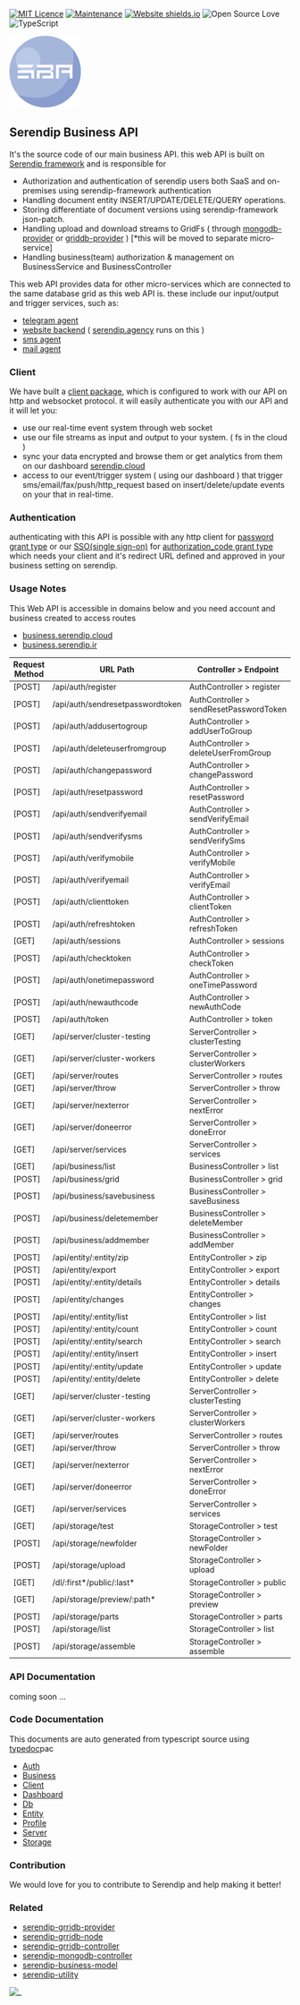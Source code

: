 
[![MIT Licence](https://badges.frapsoft.com/os/mit/mit.svg?v=103)](https://opensource.org/licenses/mit-license.php)
[![Maintenance](https://img.shields.io/badge/Maintained%3F-yes-green.svg)](https://GitHub.com/m-esm/serendip/graphs/commit-activity)
[![Website shields.io](https://img.shields.io/website-up-down-green-red/http/shields.io.svg)](https://serendip.agency/)
![Open Source Love](https://badges.frapsoft.com/os/v1/open-source.png?v=103)
![TypeScript](https://badges.frapsoft.com/typescript/love/typescript.svg?v=101)


![SF](https://raw.githubusercontent.com/serendip-agency/serendip-business-api/master/readme_icon.png " ")

## Serendip Business API
It's the source code of our main business API. this web API is built on [Serendip framework](https://github.com/serendip-agency/serendip-framework) and is responsible for
* Authorization and authentication of serendip users both SaaS and on-premises using serendip-framework authentication
* Handling document entity INSERT/UPDATE/DELETE/QUERY operations. 
* Storing differentiate of document versions using serendip-framework json-patch.
* Handling upload and download streams to GridFs ( through [mongodb-provider](https://npmjs.com/package/serendip-mongodb-provider) or [griddb-provider](https://npmjs.com/package/serendip-griddb-provider) ) [*this will be moved to separate micro-service]
* Handling business(team) authorization & management on BusinessService and BusinessController

 This web API provides data for other micro-services which are connected to the same database grid as this web API is. these include our input/output and trigger services, such as:
 * [telegram agent](https://github.com/serendip-agency/serendip-telegram-agent)
 * [website backend]( https://github.com/serendip-agency/serendip-web ) ( [serendip.agency](https://serendip.agency) runs on this )
 * [sms agent](https://github.com/serendip-agency/serendip-sms-agent)
 * [mail agent](https://github.com/serendip-agency/serendip-mail-agent)

### Client
We have built a [client package](https://github.com/serendip-agency/serendip-business-client), which is configured to work with our API on http and websocket protocol.
it will easily authenticate you with our API and it will let you:
* use our real-time event system through web socket
* use our file streams as input and output to your system. ( fs in the cloud )
* sync your data encrypted and browse them or get analytics from them on our dashboard [serendip.cloud](https://serendip.cloud)
* access to our event/trigger system ( using our dashboard ) that trigger sms/email/fax/push/http_request based on insert/delete/update events on your that in real-time. 

### Authentication
authenticating with this API is possible with any http client for [password grant type](https://www.oauth.com/oauth2-servers/access-tokens/password-grant/) or our [SSO(single sign-on)](https://github.com/serendip-agency/serendip-sso) for [authorization_code grant type](https://www.oauth.com/oauth2-servers/access-tokens/authorization-code-request/) which needs your client and it's redirect URL defined and approved in your business setting on serendip.

### Usage Notes
 This Web API is accessible in domains below and you need account and business created to access routes
 * [business.serendip.cloud](http://business.serendip.cloud)
 * [business.serendip.ir](http://business.serendip.ir)
 
| Request Method | URL Path | Controller > Endpoint |
| - | - | - |
| [POST] | /api/auth/register | AuthController > register | 
| [POST] | /api/auth/sendresetpasswordtoken | AuthController > sendResetPasswordToken | 
| [POST] | /api/auth/addusertogroup | AuthController > addUserToGroup | 
| [POST] | /api/auth/deleteuserfromgroup | AuthController > deleteUserFromGroup | 
| [POST] | /api/auth/changepassword | AuthController > changePassword | 
| [POST] | /api/auth/resetpassword | AuthController > resetPassword | 
| [POST] | /api/auth/sendverifyemail | AuthController > sendVerifyEmail | 
| [POST] | /api/auth/sendverifysms | AuthController > sendVerifySms | 
| [POST] | /api/auth/verifymobile | AuthController > verifyMobile | 
| [POST] | /api/auth/verifyemail | AuthController > verifyEmail | 
| [POST] | /api/auth/clienttoken | AuthController > clientToken | 
| [POST] | /api/auth/refreshtoken | AuthController > refreshToken | 
| [GET] | /api/auth/sessions | AuthController > sessions
| [POST] | /api/auth/checktoken | AuthController > checkToken | 
| [POST] | /api/auth/onetimepassword | AuthController > oneTimePassword | 
| [POST] | /api/auth/newauthcode | AuthController > newAuthCode | 
| [POST] | /api/auth/token | AuthController > token
| [GET] | /api/server/cluster-testing | ServerController > clusterTesting | 
| [GET] | /api/server/cluster-workers | ServerController > clusterWorkers | 
| [GET] | /api/server/routes | ServerController > routes
| [GET] | /api/server/throw | ServerController > throw
| [GET] | /api/server/nexterror | ServerController > nextError | 
| [GET] | /api/server/doneerror | ServerController > doneError | 
| [GET] | /api/server/services | ServerController > services | 
| [GET] | /api/business/list | BusinessController > list
| [POST] | /api/business/grid | BusinessController > grid | 
| [POST] | /api/business/savebusiness | BusinessController > saveBusiness | 
| [POST] | /api/business/deletemember | BusinessController > deleteMember | 
| [POST] | /api/business/addmember | BusinessController > addMember | 
| [POST] | /api/entity/:entity/zip | EntityController > zip | 
| [POST] | /api/entity/export | EntityController > export | 
| [POST] | /api/entity/:entity/details | EntityController > details | 
| [POST] | /api/entity/changes | EntityController > changes | 
| [POST] | /api/entity/:entity/list | EntityController > list | 
| [POST] | /api/entity/:entity/count | EntityController > count | 
| [POST] | /api/entity/:entity/search | EntityController > search | 
| [POST] | /api/entity/:entity/insert | EntityController > insert | 
| [POST] | /api/entity/:entity/update | EntityController > update | 
| [POST] | /api/entity/:entity/delete | EntityController > delete | 
| [GET] | /api/server/cluster-testing | ServerController > clusterTesting | 
| [GET] | /api/server/cluster-workers | ServerController > clusterWorkers | 
| [GET] | /api/server/routes | ServerController > routes
| [GET] | /api/server/throw | ServerController > throw
| [GET] | /api/server/nexterror | ServerController > nextError | 
| [GET] | /api/server/doneerror | ServerController > doneError | 
| [GET] | /api/server/services | ServerController > services | 
| [GET] | /api/storage/test | StorageController > test
| [POST] | /api/storage/newfolder | StorageController > newFolder | 
| [POST] | /api/storage/upload | StorageController > upload | 
| [GET] | /dl/:first*/public/:last* | StorageController > public | 
| [GET] | /api/storage/preview/:path* | StorageController > preview | 
| [POST] | /api/storage/parts | StorageController > parts | 
| [POST] | /api/storage/list | StorageController > list
| [POST] | /api/storage/assemble | StorageController > assemble | 

### API Documentation
coming soon ...

### Code Documentation
This documents are auto generated from typescript source using [typedoc](https://github.com/TypeStrong/typedoc)pac
* [Auth](modules/auth.md)
* [Business](modules/business.md)
* [Client](modules/client.md)
* [Dashboard](modules/dashboard.md)
* [Db](modules/db.md)
* [Entity](modules/entity.md)
* [Profile](modules/profile.md)
* [Server](modules/server.md)
* [Storage](modules/storage.md)

### Contribution
 We would love for you to contribute to Serendip and help making it better!  

### Related
* [serendip-grridb-provider](https://github.com/serendip-agency/serendip-grridb-provider)
* [serendip-grridb-node](https://github.com/serendip-agency/serendip-grridb-node)
* [serendip-grridb-controller](https://github.com/serendip-agency/serendip-grridb-controller)
* [serendip-mongodb-controller](https://github.com/serendip-agency/serendip-mongodb-controller)
* [serendip-business-model](https://github.com/serendip-agency/serendip-business-model)
* [serendip-utility](https://github.com/serendip-agency/utility)


![_](https://serendip.agency/assets/svg/serendip-architecture.svg "serendip architecture")
 


 

